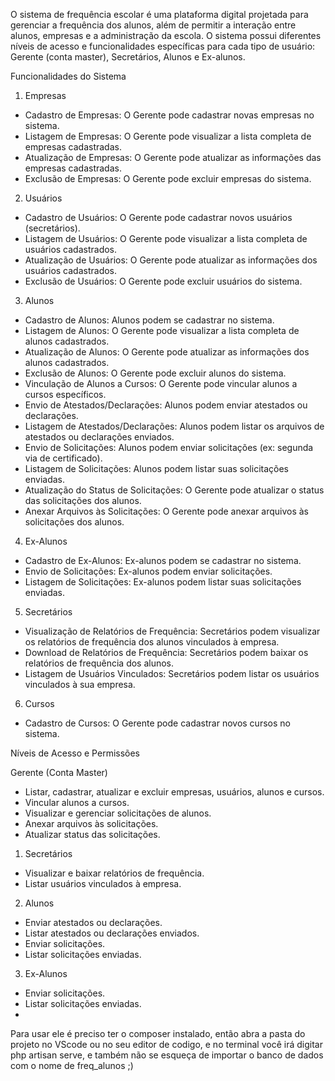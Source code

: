 O sistema de frequência escolar é uma plataforma digital projetada para gerenciar a frequência dos alunos, além de permitir a interação entre alunos, empresas e a administração da escola. O sistema possui diferentes níveis de acesso e funcionalidades específicas para cada tipo de usuário: Gerente (conta master), Secretários, Alunos e Ex-alunos.

Funcionalidades do Sistema

1. Empresas

* Cadastro de Empresas: O Gerente pode cadastrar novas empresas no sistema.
* Listagem de Empresas: O Gerente pode visualizar a lista completa de empresas cadastradas.
* Atualização de Empresas: O Gerente pode atualizar as informações das empresas cadastradas.
* Exclusão de Empresas: O Gerente pode excluir empresas do sistema.

2. Usuários

* Cadastro de Usuários: O Gerente pode cadastrar novos usuários (secretários).
* Listagem de Usuários: O Gerente pode visualizar a lista completa de usuários cadastrados.
* Atualização de Usuários: O Gerente pode atualizar as informações dos usuários cadastrados.
* Exclusão de Usuários: O Gerente pode excluir usuários do sistema.

3. Alunos

* Cadastro de Alunos: Alunos podem se cadastrar no sistema.
* Listagem de Alunos: O Gerente pode visualizar a lista completa de alunos cadastrados.
* Atualização de Alunos: O Gerente pode atualizar as informações dos alunos cadastrados.
* Exclusão de Alunos: O Gerente pode excluir alunos do sistema.
* Vinculação de Alunos a Cursos: O Gerente pode vincular alunos a cursos específicos.
* Envio de Atestados/Declarações: Alunos podem enviar atestados ou declarações.
* Listagem de Atestados/Declarações: Alunos podem listar os arquivos de atestados ou declarações enviados.
* Envio de Solicitações: Alunos podem enviar solicitações (ex: segunda via de certificado).
* Listagem de Solicitações: Alunos podem listar suas solicitações enviadas.
* Atualização do Status de Solicitações: O Gerente pode atualizar o status das solicitações dos alunos.
* Anexar Arquivos às Solicitações: O Gerente pode anexar arquivos às solicitações dos alunos.

4. Ex-Alunos

* Cadastro de Ex-Alunos: Ex-alunos podem se cadastrar no sistema.
* Envio de Solicitações: Ex-alunos podem enviar solicitações.
* Listagem de Solicitações: Ex-alunos podem listar suas solicitações enviadas.

5. Secretários

* Visualização de Relatórios de Frequência: Secretários podem visualizar os relatórios de frequência dos alunos vinculados à empresa.
* Download de Relatórios de Frequência: Secretários podem baixar os relatórios de frequência dos alunos.
* Listagem de Usuários Vinculados: Secretários podem listar os usuários vinculados à sua empresa.

6. Cursos

* Cadastro de Cursos: O Gerente pode cadastrar novos cursos no sistema.

Níveis de Acesso e Permissões

Gerente (Conta Master)

* Listar, cadastrar, atualizar e excluir empresas, usuários, alunos e cursos.
* Vincular alunos a cursos.
* Visualizar e gerenciar solicitações de alunos.
* Anexar arquivos às solicitações.
* Atualizar status das solicitações.

1. Secretários

* Visualizar e baixar relatórios de frequência.
* Listar usuários vinculados à empresa.

2. Alunos

* Enviar atestados ou declarações.
* Listar atestados ou declarações enviados.
* Enviar solicitações.
* Listar solicitações enviadas.

3. Ex-Alunos

* Enviar solicitações.
* Listar solicitações enviadas.
* 

Para usar ele é preciso ter o composer instalado, então abra a pasta do projeto no VScode ou no seu editor de codigo, e no terminal você irá digitar php artisan serve, e também não se esqueça de importar o banco de dados com o nome de freq_alunos ;)
